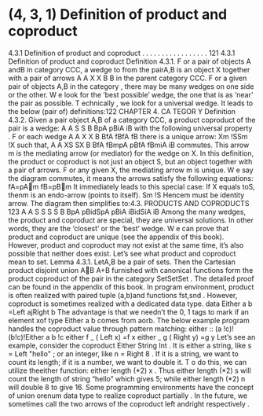 # (4, 3, 1) Definition of product and coproduct

4.3.1 Definition of product and coproduct . . . . . . . . . . . . . . . . . 121
4.3.1 Definition of product and coproduct
Definition 4.3.1. F or a pair of objects A andB in category CCC, a wedge
to from
the pairA,B is an object X together with a pair of arrows
A A
X X
B B
in the parent category CCC.
F or a given pair of objects A,B in the category , there may be many wedges on one
side or the other. W e look for the ‘best possible’ wedge, the one that is as ‘near’ the pair
as possible. T echnically , we look for a universal wedge. It leads to the below (pair of)
definitions:122 CHAPTER 4. CA TEGOR Y
Definition 4.3.2. Given a pair object A,B of a category CCC, a
product coproduct
of the pair is a wedge:
A A
S S
B BpA
pBiA
iB
with the following universal property . F or each wedge
A A
X X
B BfA
fBfA
fB
there is a unique arrow:
Xm   !SSm   !X
such that,
A A
XS SX
B BfA
fBmpA
pBfA
fBmiA
iB
commutes. This arrow m is the mediating arrow (or mediator) for the wedge on X.
In this definition, the product or coproduct is not just an object S, but an object
together with a pair of arrows. F or any given X, the mediating arrow m is unique. W e
say the diagram commutes, it means the arrows satisfy the following equations:
fA=pAm
fB=pBm
It immediately leads to this special case: If X equals toS, thenm is an endo-arrow
(points to itself).
Sm   !S
Hencem must be identity arrow. The diagram then simplifies to:4.3. PRODUCTS AND COPRODUCTS 123
A A
S S S S
B BpA
pBidSpA
pBiA
iBidSiA
iB
Among the many wedges, the product and coproduct are special, they are universal
solutions. In other words, they are the ‘closest’ or the ‘best’ wedge. W e can prove that
product and coproduct are unique (see the appendix of this book). However, product
and coproduct may not exist at the same time, it’s also possible that neither does exist.
Let’s see what product and coproduct mean to set.
Lemma 4.3.1. LetA,B be a pair of sets. Then the
Cartesian product disjoint union
AB A+B
furnished with canonical functions form the
product coproduct
of the pair in the category SetSetSet .
The detailed proof can be found in the appendix of this book. In program environment, product is often realized with paired tuple (a,b)and functions fst,snd . However,
coproduct is sometimes realized with a dedicated data type.
data Either a b =Left ajRight b
The advantage is that we needn’t the 0, 1 tags to mark if an element xof type Either
a b comes from aorb. The below example program handles the coproduct value through
pattern matching:
either :: (a !c)!(b!c)!Either a b !c
either f _ ( Left x) =f x
either _ g ( Right y) =g y
Let’s see an example, consider the coproduct Either String Int . It is either a
string, like s = Left "hello" ; or an integer, like n = Right 8 . If it is a string,
we want to count its length; if it is a number, we want to double it. T o do this, we can
utilize theeither function: either length (*2) x .
Thus either length (*2) s will count the length of string “hello” which gives 5;
while either length (*2) n will double 8 to give 16. Some programming environments have the concept of union orenum data type to realize coproduct partially . In
the future, we sometimes call the two arrows of the coproduct left andright respectively .
